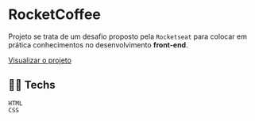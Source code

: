 # RocketCoffee

Projeto se trata de um desafio proposto pela `Rocketseat` para colocar em prática conhecimentos no desenvolvimento **front-end**.

[Visualizar o projeto](https://carlosdanielss.github.io/RocketCoffee/)


## 👨‍💻 Techs
```
HTML
CSS
```

